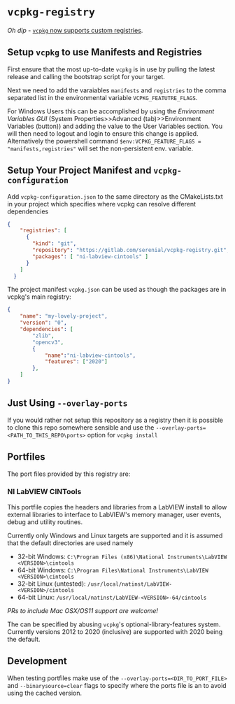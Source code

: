 # `vcpkg-registry`

*Oh dip* - [`vcpkg` now supports custom registries](https://devblogs.microsoft.com/cppblog/registries-bring-your-own-libraries-to-vcpkg/).

## Setup `vcpkg` to use Manifests and Registries
First ensure that the most up-to-date `vcpkg` is in use by pulling the latest release and calling the bootstrap script for your target.

Next we need to add the varaiables `manifests` and `registries` to the comma separated list in the environmental variable `VCPKG_FEATUTRE_FLAGS`.

For Windows Users this can be accomplished by using the *Environment Variables GUI* (System Properties>>Advanced (tab)>>Environment Variables (button)) and adding the value to the User Variables section. You will then need to logout and login to ensure this change is applied. Alternatively the powershell command `$env:VCPKG_FEATURE_FLAGS = "manifests,registries"` will set the non-persistent env. variable.

## Setup Your Project Manifest and `vcpkg-configuration`

Add `vcpkg-configuration.json` to the same directory as the CMakeLists.txt in your project which specifies where vcpkg can resolve different dependencies

```json
{
    "registries": [
      {
        "kind": "git",
        "repository": "https://gitlab.com/serenial/vcpkg-registry.git",
        "packages": [ "ni-labview-cintools" ]
      }
    ]
  }
```
The project manifest `vcpkg.json` can be used as though the packages are in vcpkg's main registry:
```json
{
    "name": "my-lovely-project",
    "version": "0",
    "dependencies": [
        "zlib",
        "opencv3",
        {
            "name":"ni-labview-cintools",
            "features": ["2020"]
        },
    ]
}
```
## Just Using `--overlay-ports`
If you would rather not setup this repository as a registry then it is possible to clone this repo somewhere sensible and use the `--overlay-ports=<PATH_TO_THIS_REPO\ports>` option for `vcpkg install`

## Portfiles
The port files provided by this registry are:

### NI LabVIEW CINTools

This portfile copies the headers and libraries from a LabVIEW install to allow external libraries to interface to LabVIEW's memory manager, user events, debug and utility routines.

Currently only Windows and Linux targets are supported and it is assumed that the default directories are used namely
* 32-bit Windows: `C:\Program Files (x86)\National Instruments\LabVIEW <VERSION>\cintools`
* 64-bit Windows: `C:\Program Files\National Instruments\LabVIEW <VERSION>\cintools`
* 32-bit Linux (untested): `/usr/local/natinst/LabVIEW-<VERSION>/cintools`
* 64-bit Linux: `/usr/local/natinst/LabVIEW-<VERSION>-64/cintools`

*PRs to include Mac OSX/OS11 support are welcome!*

The <VERSION> can be specified by abusing `vcpkg`'s optional-library-features system. Currently versions 2012 to 2020 (inclusive) are supported with 2020 being the default.

## Development
When testing portfiles make use of the `--overlay-ports=<DIR_TO_PORT_FILE>` and `--binarysource=clear` flags to specify where the ports file is an to avoid using the cached version.